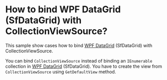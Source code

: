 # How to bind WPF DataGrid (SfDataGrid) with CollectionViewSource?

This sample show cases how to bind [WPF DataGrid](https://www.syncfusion.com/wpf-ui-controls/datagrid) (SfDataGrid) with CollectionViewSource.

You can bind `CollectionViewSource` instead of binding an `IEnumerable` collection in [WPF DataGrid](https://www.syncfusion.com/wpf-ui-controls/datagrid) (SfDataGrid). You have to create the view from `CollectionViewSource` using `GetDefaultView` method.